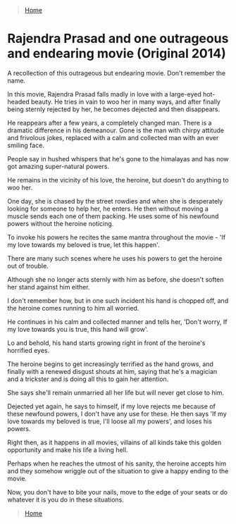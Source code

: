 >[Home](../README.md)

# Rajendra Prasad and one outrageous and endearing movie (Original 2014)


A recollection of this outrageous but endearing movie. Don't remember the name.

In this movie, Rajendra Prasad falls madly in love with a large-eyed hot- headed beauty. 
He tries in vain to woo her in many ways, and after finally being sternly rejected by her, he becomes dejected and then disappears.

He reappears after a few years, a completely changed man. 
There is a dramatic difference in his demeanour. 
Gone is the man with chirpy attitude and frivolous jokes, replaced with a calm and collected man with an ever smiling face. 

People say in hushed whispers that he's gone to the himalayas and has now got amazing super-natural powers.

He remains in the vicinity of his love, the heroine, but doesn't do anything to woo her. 

One day, she is chased by the street rowdies and when she is desperately looking for someone to help her, he enters. 
He then without moving a muscle sends each one of them packing. 
He uses some of his newfound powers without the heroine noticing. 

To invoke his powers he recites the same mantra throughout the movie - 'If my love towards my beloved is true, let this happen'.

There are many such scenes where he uses his powers to get the heroine out of trouble. 

Although she no longer acts sternly with him as before, she doesn't soften her stand against him either.

I don't remember how, but in one such incident his hand is chopped off, and the heroine comes running to him all worried. 

He continues in his calm and collected manner and tells her, 'Don't worry, If my love towards you is true, this hand will grow'. 

Lo and behold, his hand starts growing right in front of the heroine's horrified eyes. 

The heroine begins to get increasingly terrified as the hand grows, and finally with a renewed disgust shouts at him, saying that he's a magician and a trickster and is doing all this to gain her attention. 

She says she'll remain unmarried all her life but will never get close to him.

Dejected yet again, he says to himself, if my love rejects me because of these newfound powers, I don't have any use for these. He then says 'If my love towards my beloved is true, I'll loose all my powers', and loses his powers. 

Right then, as it happens in all movies, villains of all kinds take this golden opportunity and make his life a living hell.

Perhaps when he reaches the utmost of his sanity, the heroine accepts him and they somehow wriggle out of the situation to give a happy ending to the movie.

Now, you don't have to bite your nails, move to the edge of your seats or do whatever it is you do in these situations. 


>[Home](../README.md)